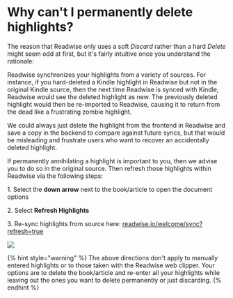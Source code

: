# Why can't I permanently delete highlights?

The reason that Readwise only uses a soft _Discard_ rather than a hard _Delete_ might seem odd at first, but it's fairly intuitive once you understand the rationale:

Readwise synchronizes your highlights from a variety of sources. For instance, if you hard-deleted a Kindle highlight in Readwise but not in the original Kindle source, then the next time Readwise is synced with Kindle, Readwise would see the deleted highlight as new. The previously deleted highlight would then be re-imported to Readwise, causing it to return from the dead like a frustrating zombie highlight.

We could always just delete the highlight from the frontend in Readwise and save a copy in the backend to compare against future syncs, but that would be misleading and frustrate users who want to recover an accidentally deleted highlight.

If permanently annihilating a highlight is important to you, then we advise you to do so in the original source. Then refresh those highlights within Readwise via the following steps:

1\. Select the **down arrow** next to the book/article to open the document options

2\. Select **Refresh Highlights**

3\. Re-sync highlights from source here: [readwise.io/welcome/sync?refresh=true](http://readwise.io/welcome/sync?refresh=true)

![](https://d33v4339jhl8k0.cloudfront.net/docs/assets/5eb8cc86042863474d1a75fd/images/60b54ae54dda6972e0930ee3/file-Z6VcEiCeMg.png)

{% hint style="warning" %}
The above directions don't apply to manually entered highlights or to those taken with the Readwise web clipper. Your options are to delete the book/article and re-enter all your highlights while leaving out the ones you want to delete permanently or just discarding.&#x20;
{% endhint %}
